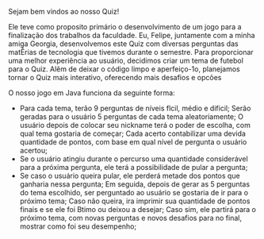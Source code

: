 Sejam bem vindos ao nosso Quiz!

Ele teve como proposito primário o desenvolvimento de um jogo para a finalização dos trabalhos da faculdade. Eu, Felipe, juntamente com a minha amiga Georgia, desenvolvemos este Quiz com diversas perguntas das matÊrias de tecnologia que tivemos durante o semestre. Para proporcionar uma melhor experiência ao usuário, decidimos criar um tema de futebol para o Quiz. Alêm de deixar o código limpo e aperfeiço-1o, planejamos tornar o Quiz mais interativo, oferecendo mais desafios e opcões

O nosso jogo em Java funciona da seguinte forma:
- Para cada tema, terão 9 perguntas de níveis flcil, médio e dificil;
Serão geradas para o usuário 5 perguntas de cada tema aleatoriamente;
O usuário depois de colocar seu nickname terá o poder de escolha, com qual tema gostaria de começar;
Cada acerto contabilizar uma devida quantidade de pontos, com base em qual nível de pergunta o usuário acertou;
- Se o usuário atingiu durante o percurso uma quantidade considerável para a próxima pergunta, ele terá a possibilidade de pular a pergunta;
- Se caso o usuário queira pular, ele perderá metade dos pontos que ganharia nessa pergunta;
Em seguida, depois de gerar as 5 perguntas do tema escolhido, ser perguntado ao usuário se gostaria de ir para o próximo tema;
Caso não queira, ira imprimir sua quantidade de pontos finais e se ele foi Btimo ou deixou a desejar;
Caso sim, ele partirá para o próximo tema, com novas perguntas e novos desafios para no final, mostrar como foi seu desempenho;